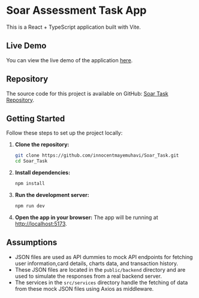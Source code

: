 # Soar Assessment Task App

This is a React + TypeScript application built with Vite.

## Live Demo

You can view the live demo of the application [here](https://soar-task-app.vercel.app/settings).

## Repository

The source code for this project is available on GitHub: [Soar Task Repository](https://github.com/innocentmayemuhavi/Soar_Task.git).

## Getting Started

Follow these steps to set up the project locally:

1. **Clone the repository:**

   ```sh
   git clone https://github.com/innocentmayemuhavi/Soar_Task.git
   cd Soar_Task
   ```

2. **Install dependencies:**

   ```sh
   npm install
   ```

3. **Run the development server:**

   ```sh
   npm run dev
   ```

4. **Open the app in your browser:**
   The app will be running at [http://localhost:5173](http://localhost:5173).

## Assumptions

- JSON files are used as API dummies to mock API endpoints for fetching user information,card details, charts data, and transaction history.
- These JSON files are located in the `public/backend` directory and are used to simulate the responses from a real backend server.
- The services in the `src/services` directory handle the fetching of data from these mock JSON files using Axios as middleware.




